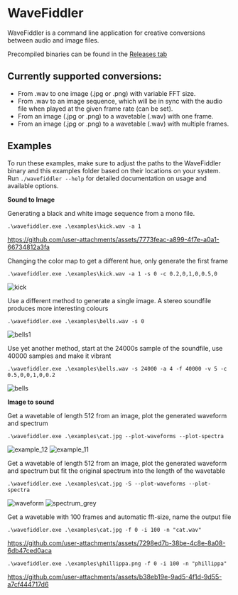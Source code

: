 # WaveFiddler
WaveFiddler is a command line application for creative conversions between audio and image files.

Precompiled binaries can be found in the [Releases tab](https://github.com/Leon-Focker/WaveFiddler/releases/)

## Currently supported conversions:
- From .wav to one image (.jpg or .png) with variable FFT size.
- From .wav to an image sequence, which will be in sync with the audio file when played at the given frame rate (can be set).
- From an image (.jpg or .png) to a wavetable (.wav) with one frame.
- From an image (.jpg or .png) to a wavetable (.wav) with multiple frames.

## Examples
To run these examples, make sure to adjust the paths to the WaveFiddler binary and this examples folder based on their locations on your system. Run ``./wavefiddler --help`` for detailed documentation on usage and available options. 

**Sound to Image**

Generating a black and white image sequence from a mono file.

``.\wavefiddler.exe .\examples\kick.wav -a 1``

https://github.com/user-attachments/assets/7773feac-a899-4f7e-a0a1-66734812a3fa

Changing the color map to get a different hue, only generate the first frame

``.\wavefiddler.exe .\examples\kick.wav -a 1 -s 0 -c 0.2,0,1,0,0.5,0``

![kick](https://github.com/user-attachments/assets/3765e391-443a-43d4-934c-928efd2dc602)

Use a different method to generate a single image. A stereo soundfile produces more interesting colours

``.\wavefiddler.exe .\examples\bells.wav -s 0``

![bells1](https://github.com/user-attachments/assets/ffe9e2bf-3c3d-4fe4-a774-cacfa56aa64c)

Use yet another method, start at the 24000s sample of the soundfile, use 40000 samples and make it vibrant

``.\wavefiddler.exe .\examples\bells.wav -s 24000 -a 4 -f 40000 -v 5 -c 0.5,0,0,1,0,0.2``

![bells](https://github.com/user-attachments/assets/bd739e06-2808-4dac-bec2-a0b926e4e47c)

**Image to sound**

Get a wavetable of length 512 from an image, plot the generated waveform and spectrum

``.\wavefiddler.exe .\examples\cat.jpg --plot-waveforms --plot-spectra``

![example_12](https://github.com/user-attachments/assets/8b380739-405e-4079-a3d8-8f730c753955)
![example_11](https://github.com/user-attachments/assets/ef0a774f-8c28-4ae2-82bd-47261d160847)

Get a wavetable of length 512 from an image, plot the generated waveform and spectrum but fit the original spectrum into the length of the wavetable

``.\wavefiddler.exe .\examples\cat.jpg -S --plot-waveforms --plot-spectra``

![waveform](https://github.com/user-attachments/assets/013add22-ce85-48f3-856a-83da052e2299)
![spectrum_grey](https://github.com/user-attachments/assets/2748740c-0a77-4766-b7a2-f8b032daff63)

Get a wavetable with 100 frames and automatic fft-size, name the output file

``.\wavefiddler.exe .\examples\cat.jpg -f 0 -i 100 -n "cat.wav"``

https://github.com/user-attachments/assets/7298ed7b-38be-4c8e-8a08-6db47ced0aca

``.\wavefiddler.exe .\examples\phillippa.png -f 0 -i 100 -n "phillippa"``

https://github.com/user-attachments/assets/b38eb19e-9ad5-4f1d-9d55-a7cf444717d6

